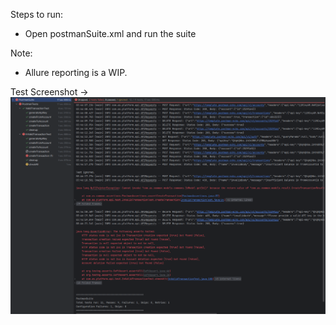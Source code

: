 Steps to run:
- Open postmanSuite.xml and run the suite

Note:
- Allure reporting is a WIP.

Test Screenshot ->
![img.png](img.png)

